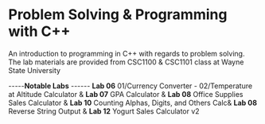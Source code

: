 # Problem Solving & Programming with C++
An introduction to programming in C++ with regards to problem solving.
The lab materials are provided from CSC1100 & CSC1101 class at Wayne State University

-----**Notable Labs** ------
**Lab 06** 01/Currency Converter - 02/Temperature at Altitude Calculator &
**Lab 07** GPA Calculator &
**Lab 08** Office Supplies Sales Calculator &
**Lab 10** Counting Alphas, Digits, and Others Calc&
**Lab 08** Reverse String Output &
**Lab 12** Yogurt Sales Calculator v2
